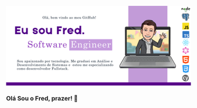 ![](https://github.com/fredericosetra/fredericosetra/blob/main/img/banner%20git%20hub.png?raw=true)

### Olá Sou o Fred, prazer! 👋


